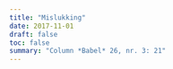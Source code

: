 ```yaml
---
title: "Mislukking"
date: 2017-11-01
draft: false
toc: false
summary: "Column *Babel* 26, nr. 3: 21"
---
```


